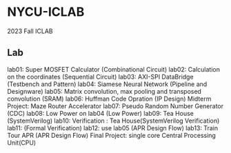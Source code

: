 # NYCU-ICLAB
2023 Fall ICLAB

## Lab
lab01: Super MOSFET Calculator (Combinational Circuit)
lab02: Calculation on the coordinates (Sequential Circuit)
lab03: AXI-SPI DataBridge (Testbench and Pattern)
lab04: Siamese Neural Network (Pipeline and Designware)
lab05: Matrix convolution, max pooling and transposed convolution (SRAM)
lab06: Huffman Code Opration (IP Design)
Midterm Project: Maze Router Accelerator
lab07: Pseudo Random Number Generator (CDC)
lab08: Low Power on lab04 (Low Power)
lab09: Tea House (SystemVerilog)
lab10: Verification : Tea House(SystemVerilog Verification)
lab11: (Formal Verification)
lab12: use lab05 (APR Design Flow)
lab13: Train Tour APR (APR Design Flow)
Final Project: single core Central Processing Unit(CPU)